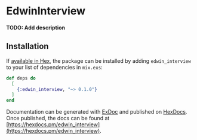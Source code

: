 # EdwinInterview

**TODO: Add description**

## Installation

If [available in Hex](https://hex.pm/docs/publish), the package can be installed
by adding `edwin_interview` to your list of dependencies in `mix.exs`:

```elixir
def deps do
  [
    {:edwin_interview, "~> 0.1.0"}
  ]
end
```

Documentation can be generated with [ExDoc](https://github.com/elixir-lang/ex_doc)
and published on [HexDocs](https://hexdocs.pm). Once published, the docs can
be found at [https://hexdocs.pm/edwin_interview](https://hexdocs.pm/edwin_interview).

